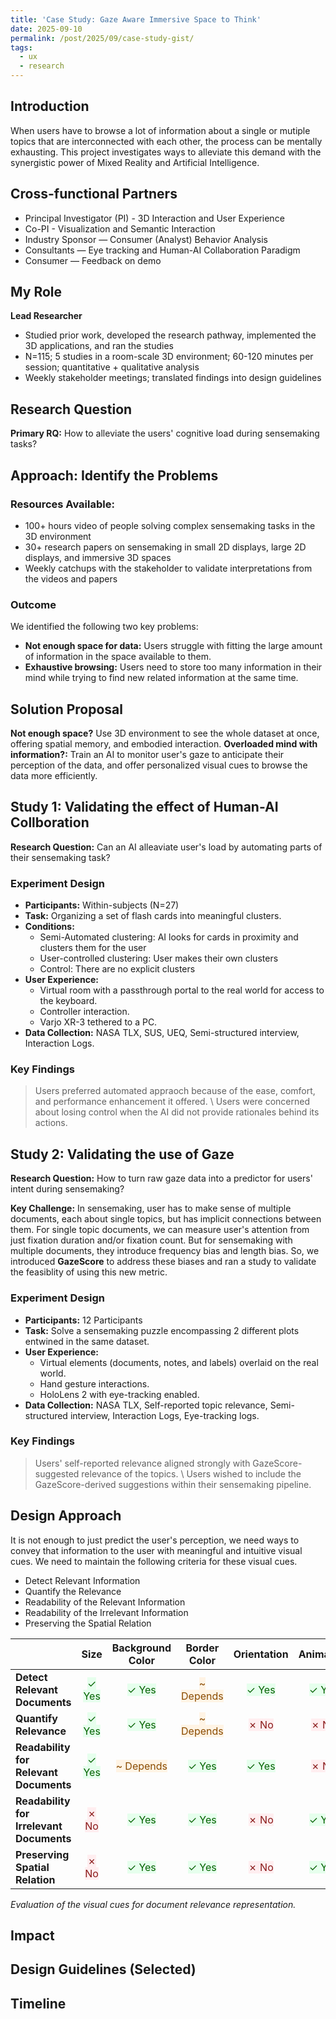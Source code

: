 ```yaml
---
title: 'Case Study: Gaze Aware Immersive Space to Think'
date: 2025-09-10
permalink: /post/2025/09/case-study-gist/
tags:
  - ux
  - research
---
```


## Introduction
When users have to browse a lot of information about a single or mutiple topics that are interconnected with each other, the process can be mentally exhausting. This project investigates ways to alleviate this demand with the synergistic power of Mixed Reality and Artificial Intelligence.

## Cross-functional Partners
- Principal Investigator (PI) - 3D Interaction and User Experience
- Co-PI - Visualization and Semantic Interaction
- Industry Sponsor — Consumer (Analyst) Behavior Analysis
- Consultants — Eye tracking and Human-AI Collaboration Paradigm
- Consumer — Feedback on demo

## My Role
**Lead Researcher**
- Studied prior work, developed the research pathway, implemented the 3D applications, and ran the studies
- N=115; 5 studies in a room-scale 3D environment; 60-120 minutes per session; quantitative + qualitative analysis
- Weekly stakeholder meetings; translated findings into design guidelines

## Research Question
**Primary RQ:** How to alleviate the users' cognitive load during sensemaking tasks?  

## Approach: Identify the Problems
### Resources Available:
* 100+ hours video of people solving complex sensemaking tasks in the 3D environment
* 30+ research papers on sensemaking in small 2D displays, large 2D displays, and immersive 3D spaces
* Weekly catchups with the stakeholder to validate interpretations from the videos and papers

### Outcome
We identified the following two key problems:
* **Not enough space for data:** Users struggle with fitting the large amount of information in the space available to them.
* **Exhaustive browsing:** Users need to store too many information in their mind while trying to find new related information at the same time.

## Solution Proposal
**Not enough space?** Use 3D environment to see the whole dataset at once, offering spatial memory, and embodied interaction.
**Overloaded mind with information?:** Train an AI to monitor user's gaze to anticipate their perception of the data, and offer personalized visual cues to browse the data more efficiently.

## Study 1: Validating the effect of Human-AI Collboration
**Research Question:** Can an AI alleaviate user's load by automating parts of their sensemaking task?

### Experiment Design
* **Participants:** Within-subjects (N=27)
* **Task:** Organizing a set of flash cards into meaningful clusters.
* **Conditions:**
  * Semi-Automated clustering: AI looks for cards in proximity and clusters them for the user
  * User-controlled clustering: User makes their own clusters
  * Control: There are no explicit clusters
* **User Experience:** 
  * Virtual room with a passthrough portal to the real world for access to the keyboard.
  * Controller interaction.
  * Varjo XR-3 tethered to a PC. 
* **Data Collection:** NASA TLX, SUS, UEQ, Semi-structured interview, Interaction Logs.

### Key Findings
> Users preferred automated appraoch because of the ease, comfort, and performance enhancement it offered. \\
> Users were concerned about losing control when the AI did not provide rationales behind its actions.

## Study 2: Validating the use of Gaze
**Research Question:** How to turn raw gaze data into a predictor for users' intent during sensemaking?

**Key Challenge:** In sensemaking, user has to make sense of multiple documents, each about single topics, but has implicit connections between them. For single topic documents, we can measure user's attention from just fixation duration and/or fixation count. But for sensemaking with multiple documents, they introduce frequency bias and length bias. So, we introduced **GazeScore** to address these biases and ran a study to validate the feasiblity of using this new metric.

### Experiment Design
* **Participants:** 12 Participants
* **Task:** Solve a sensemaking puzzle encompassing 2 different plots entwined in the same dataset.
* **User Experience:** 
  * Virtual elements (documents, notes, and labels) overlaid on the real world.
  * Hand gesture interactions.
  * HoloLens 2 with eye-tracking enabled. 
* **Data Collection:** NASA TLX, Self-reported topic relevance, Semi-structured interview, Interaction Logs, Eye-tracking logs.

### Key Findings
> Users' self-reported relevance aligned strongly with GazeScore-suggested relevance of the topics. \\
> Users wished to include the GazeScore-derived suggestions within their sensemaking pipeline.

## Design Approach
It is not enough to just predict the user's perception, we need ways to convey that information to the user with meaningful and intuitive visual cues. We need to maintain the following criteria for these visual cues.

* Detect Relevant Information
* Quantify the Relevance
* Readability of the Relevant Information
* Readability of the Irrelevant Information
* Preserving the Spatial Relation

<!-- Table: Evaluation of the visual cues for document relevance representation -->
<table style="width:100%; border-collapse:collapse;">
  <thead>
    <tr>
      <th style="text-align:left;">&nbsp;</th>
      <th style="text-align:center; width:7rem;">Size</th>
      <th style="text-align:center; width:11rem;"><strong>Background Color</strong></th>
      <th style="text-align:center; width:11rem;"><strong>Border Color</strong></th>
      <th style="text-align:center; width:9rem;">Orientation</th>
      <th style="text-align:center; width:9rem;">Animation</th>
      <th style="text-align:center; width:7rem;">Depth</th>
    </tr>
  </thead>
  <tbody>
    <tr>
      <td><strong>Detect Relevant Documents</strong></td>
      <td style="text-align:center;"><span class="badge" style="background:#e6ffed; color:#036200;">✓ Yes</span></td>
      <td style="text-align:center;"><span class="badge" style="background:#e6ffed; color:#036200;">✓ Yes</span></td>
      <td style="text-align:center;"><span class="badge" style="background:#fff4e5; color:#8a4b00;">~ Depends</span></td>
      <td style="text-align:center;"><span class="badge" style="background:#e6ffed; color:#036200;">✓ Yes</span></td>
      <td style="text-align:center;"><span class="badge" style="background:#e6ffed; color:#036200;">✓ Yes</span></td>
      <td style="text-align:center;"><span class="badge" style="background:#e6ffed; color:#036200;">✓ Yes</span></td>
    </tr>
    <tr>
      <td><strong>Quantify Relevance</strong></td>
      <td style="text-align:center;"><span class="badge" style="background:#e6ffed; color:#036200;">✓ Yes</span></td>
      <td style="text-align:center;"><span class="badge" style="background:#e6ffed; color:#036200;">✓ Yes</span></td>
      <td style="text-align:center;"><span class="badge" style="background:#fff4e5; color:#8a4b00;">~ Depends</span></td>
      <td style="text-align:center;"><span class="badge" style="background:#ffeef0; color:#8a1a1a;">✗ No</span></td>
      <td style="text-align:center;"><span class="badge" style="background:#ffeef0; color:#8a1a1a;">✗ No</span></td>
      <td style="text-align:center;"><span class="badge" style="background:#e6ffed; color:#036200;">✓ Yes</span></td>
    </tr>
    <tr>
      <td><strong>Readability for Relevant Documents</strong></td>
      <td style="text-align:center;"><span class="badge" style="background:#e6ffed; color:#036200;">✓ Yes</span></td>
      <td style="text-align:center;"><span class="badge" style="background:#fff4e5; color:#8a4b00;">~ Depends</span></td>
      <td style="text-align:center;"><span class="badge" style="background:#e6ffed; color:#036200;">✓ Yes</span></td>
      <td style="text-align:center;"><span class="badge" style="background:#e6ffed; color:#036200;">✓ Yes</span></td>
      <td style="text-align:center;"><span class="badge" style="background:#ffeef0; color:#8a1a1a;">✗ No</span></td>
      <td style="text-align:center;"><span class="badge" style="background:#e6ffed; color:#036200;">✓ Yes</span></td>
    </tr>
    <tr>
      <td><strong>Readability for Irrelevant Documents</strong></td>
      <td style="text-align:center;"><span class="badge" style="background:#ffeef0; color:#8a1a1a;">✗ No</span></td>
      <td style="text-align:center;"><span class="badge" style="background:#e6ffed; color:#036200;">✓ Yes</span></td>
      <td style="text-align:center;"><span class="badge" style="background:#e6ffed; color:#036200;">✓ Yes</span></td>
      <td style="text-align:center;"><span class="badge" style="background:#ffeef0; color:#8a1a1a;">✗ No</span></td>
      <td style="text-align:center;"><span class="badge" style="background:#e6ffed; color:#036200;">✓ Yes</span></td>
      <td style="text-align:center;"><span class="badge" style="background:#e6ffed; color:#036200;">✓ Yes</span></td>
    </tr>
    <tr>
      <td><strong>Preserving Spatial Relation</strong></td>
      <td style="text-align:center;"><span class="badge" style="background:#ffeef0; color:#8a1a1a;">✗ No</span></td>
      <td style="text-align:center;"><span class="badge" style="background:#e6ffed; color:#036200;">✓ Yes</span></td>
      <td style="text-align:center;"><span class="badge" style="background:#e6ffed; color:#036200;">✓ Yes</span></td>
      <td style="text-align:center;"><span class="badge" style="background:#ffeef0; color:#8a1a1a;">✗ No</span></td>
      <td style="text-align:center;"><span class="badge" style="background:#e6ffed; color:#036200;">✓ Yes</span></td>
      <td style="text-align:center;"><span class="badge" style="background:#ffeef0; color:#8a1a1a;">✗ No</span></td>
    </tr>
  </tbody>
</table>
<p><em>Evaluation of the visual cues for document relevance representation.</em></p>


## Impact

## Design Guidelines (Selected)

## Timeline
